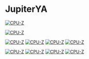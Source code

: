 # JupiterYA

[![CPU-Z](https://valid.x86.fr/cache/banner/gusrgd-6.png)](https://valid.x86.fr/gusrgd)

[![CPU-Z](https://img.dlsite.jp/modpub/images2/work/doujin/RJ347000/RJ346191_img_main.webp)](https://www.dlsite.com/maniax/work/=/product_id/RJ221870.html)

[![CPU-Z]((1).gif)](https://www.nicovideo.jp/watch/sm31931349)
[![CPU-Z]((2).gif)](https://www.nicovideo.jp/watch/sm31931349)
[![CPU-Z]((3).gif)](https://www.nicovideo.jp/watch/sm31931349)
[![CPU-Z]((4).gif)](https://www.nicovideo.jp/watch/sm31931349)

[![CPU-Z]((5).gif)](https://twitter.com/Kunnadash)
[![CPU-Z]((6).gif)](https://twitter.com/Kunnadash)
[![CPU-Z]((7).gif)](https://twitter.com/Kunnadash)
[![CPU-Z]((8).gif)](https://twitter.com/Kunnadash)